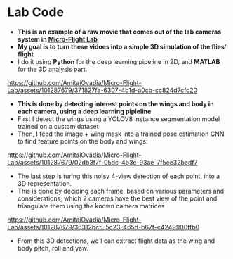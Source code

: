 <h1>
  Lab Code
</h1>

- **This is an example of a raw movie that comes out of the lab cameras system in [Micro-Flight Lab](https://www.beatus-lab.org/)**
- **My goal is to turn these vidoes into a simple 3D simulation of the flies' flight**
- I do it using **Python** for the deep learning pipeline in 2D, and **MATLAB** for the 3D analysis part. 
  

https://github.com/AmitaiOvadia/Micro-Flight-Lab/assets/101287679/371827fa-6307-4b1d-a0cb-cc824d7cfc20


-  **This is done by detecting interest points on the wings and body in each camera, using a deep learning pipleline**
-  First I detect the wings using a YOLOV8 instance segmentation model trained on a custom dataset
-  Then, I feed the image + wing mask into a trained pose estimation CNN to find feature points on the body and wings:
  
https://github.com/AmitaiOvadia/Micro-Flight-Lab/assets/101287679/02db3f7f-05dc-4b3e-93ae-7f5ce32bedf7

- The last step is turing this noisy 4-view detection of each point, into a 3D representation. 
- This is done by deciding each frame, based on various parameters and considerations, which 2 cameras have the best view of the point and triangulate them using the known camera matrices

https://github.com/AmitaiOvadia/Micro-Flight-Lab/assets/101287679/36312bc5-5c23-465d-b67f-c4249900ffb0

- From this 3D detections, we I can extract flight data as the wing and body pitch, roll and yaw.
